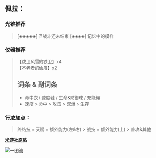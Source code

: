 ## **佩拉：**

### 光锥推荐
> [◈◈◈◈◈] 但战斗还未结束
> [◈◈◈◈]     记忆中的模样

### 仪器推荐
> 【戍卫风雪的铁卫】x4  
> 【不老者的仙舟】x2
> ## 词条 & 副词条
> - 命中衣 / 速度鞋 / 生命&防御球 / 充能绳
> - 速度 > 命中 > 攻击 > 双爆 > 生存

### 行迹加点：
> 终结技 = 天赋 = 额外能力(左&右) > 战技 = 额外能力(上) > 普攻&其他

**[米游社原贴](https://m.miyoushe.com/sr?channel=xiaomi/#/article/51061321)**

![一图流](https://jsd.cdn.zzko.cn/gh/AEDELSTAN/picx-images-hosting@master/Pictures/StarRail/Guide/佩拉.77dc4h7f1b.png)

